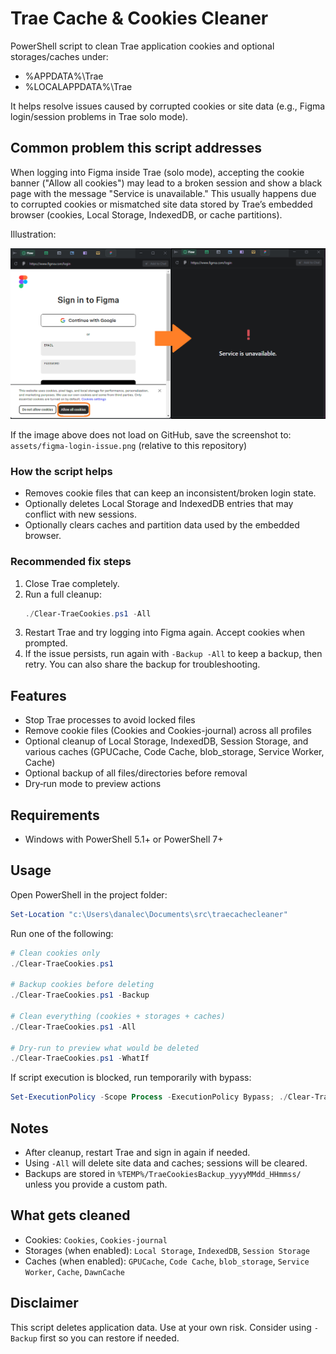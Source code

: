 # Trae Cache & Cookies Cleaner

PowerShell script to clean Trae application cookies and optional storages/caches under:
- %APPDATA%\Trae
- %LOCALAPPDATA%\Trae

It helps resolve issues caused by corrupted cookies or site data (e.g., Figma login/session problems in Trae solo mode).

## Common problem this script addresses

When logging into Figma inside Trae (solo mode), accepting the cookie banner ("Allow all cookies") may lead to a broken session and show a black page with the message "Service is unavailable." This usually happens due to corrupted cookies or mismatched site data stored by Trae’s embedded browser (cookies, Local Storage, IndexedDB, or cache partitions).

Illustration:

![Figma login cookie accept leading to "Service is unavailable"](assets/figma-login-issue.png)

If the image above does not load on GitHub, save the screenshot to:
`assets/figma-login-issue.png` (relative to this repository)

### How the script helps
- Removes cookie files that can keep an inconsistent/broken login state.
- Optionally deletes Local Storage and IndexedDB entries that may conflict with new sessions.
- Optionally clears caches and partition data used by the embedded browser.

### Recommended fix steps
1. Close Trae completely.
2. Run a full cleanup:
   ```powershell
   ./Clear-TraeCookies.ps1 -All
   ```
3. Restart Trae and try logging into Figma again. Accept cookies when prompted.
4. If the issue persists, run again with `-Backup -All` to keep a backup, then retry. You can also share the backup for troubleshooting.

## Features
- Stop Trae processes to avoid locked files
- Remove cookie files (Cookies and Cookies-journal) across all profiles
- Optional cleanup of Local Storage, IndexedDB, Session Storage, and various caches (GPUCache, Code Cache, blob_storage, Service Worker, Cache)
- Optional backup of all files/directories before removal
- Dry‑run mode to preview actions

## Requirements
- Windows with PowerShell 5.1+ or PowerShell 7+

## Usage
Open PowerShell in the project folder:

```powershell
Set-Location "c:\Users\danalec\Documents\src\traecachecleaner"
```

Run one of the following:

```powershell
# Clean cookies only
./Clear-TraeCookies.ps1

# Backup cookies before deleting
./Clear-TraeCookies.ps1 -Backup

# Clean everything (cookies + storages + caches)
./Clear-TraeCookies.ps1 -All

# Dry-run to preview what would be deleted
./Clear-TraeCookies.ps1 -WhatIf
```

If script execution is blocked, run temporarily with bypass:

```powershell
Set-ExecutionPolicy -Scope Process -ExecutionPolicy Bypass; ./Clear-TraeCookies.ps1 -All
```

## Notes
- After cleanup, restart Trae and sign in again if needed.
- Using `-All` will delete site data and caches; sessions will be cleared.
- Backups are stored in `%TEMP%/TraeCookiesBackup_yyyyMMdd_HHmmss/` unless you provide a custom path.

## What gets cleaned
- Cookies: `Cookies`, `Cookies-journal`
- Storages (when enabled): `Local Storage`, `IndexedDB`, `Session Storage`
- Caches (when enabled): `GPUCache`, `Code Cache`, `blob_storage`, `Service Worker`, `Cache`, `DawnCache`

## Disclaimer
This script deletes application data. Use at your own risk. Consider using `-Backup` first so you can restore if needed.
